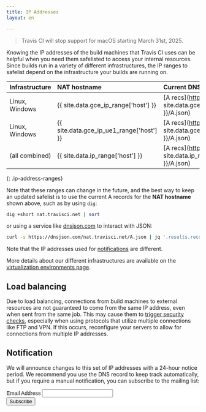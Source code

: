 ```yaml
---
title: IP Addresses
layout: en

---
```

<blockquote class="beta">
  <p>
    Travis CI will stop support for macOS starting March 31st, 2025.
  </p>
</blockquote>

Knowing the IP addresses of the build machines that Travis CI uses can be helpful
when you need them safelisted to access your internal resources. Since builds
run in a variety of different infrastructures, the IP ranges to safelist depend
on the infrastructure your builds are running on.

| Infrastructure | NAT hostname                                | Current DNS                                                                      | Last recorded IPs                                               |
|:---------------|:--------------------------------------------|:---------------------------------------------------------------------------------|:----------------------------------------------------------------|
| Linux, Windows | {{ site.data.gce_ip_range['host'] }}        | [A recs](https://dnsjson.com/{{ site.data.gce_ip_range['host'] }}/A.json)        | `{{ site.data.gce_ip_range['ip_range'] | join: "`, `" }}`       |
| Linux, Windows | {{ site.data.gce_ip_ue1_range['host'] }}        | [A recs](https://dnsjson.com/{{ site.data.gce_ip_ue1_range['host'] }}/A.json)        | `{{ site.data.gce_ip_ue1_range['ip_range'] | join: "`, `" }}`       |
| (all combined) | {{ site.data.ip_range['host'] }}            | [A recs](https://dnsjson.com/{{ site.data.ip_range['host'] }}/A.json)            | (sum of all above)                                              |
{: .ip-address-ranges}

Note that these ranges can change in the future, and the best way to keep an
updated safelist is to use the current A records for the **NAT hostname** shown
above, such as by using `dig`:

``` bash
dig +short nat.travisci.net | sort
```

or using a service like [dnsjson.com](https://dnsjson.com) to interact with
JSON:

``` bash
curl -s https://dnsjson.com/nat.travisci.net/A.json | jq '.results.records|sort'
```

Note that the IP addresses used for [notifications](/user/notifications/) are
different.

More details about our different infrastructures are available on the
[virtualization environments
page](/user/reference/overview/#virtualization-environments).

## Load balancing

Due to load balancing, connections from build machines to external resources are not guaranteed to come from the same IP address, even when sent from the same job.
This may cause them to [trigger security checks](https://docs.travis-ci.com/user/common-build-problems/#ftpsmtpother-protocol-do-not-work), especially when using protocols that utilize multiple connections like FTP and VPN.
If this occurs, reconfigure your servers to allow for connections from multiple IP addresses.

## Notification

We will announce changes to this set of IP addresses with a 24-hour notice period. We recommend you use the DNS record to keep track automatically, but if you require a manual notification, you can subscribe to the mailing list:

<!-- Begin Mailchimp Signup Form -->
<link href="//cdn-images.mailchimp.com/embedcode/classic-10_7.css" rel="stylesheet" type="text/css">
<style type="text/css">
	#mc_embed_signup{background:#fff; clear:left; font:14px Helvetica,Arial,sans-serif; }
	/* Add your own Mailchimp form style overrides in your site stylesheet or in this style block.
	   We recommend moving this block and the preceding CSS link to the HEAD of your HTML file. */
</style>
<div id="mc_embed_signup">
<form action="https://travis-ci.us7.list-manage.com/subscribe/post?u=8ce724a4c9af4dace663cd39c&amp;id=8760e616bf" method="post" id="mc-embedded-subscribe-form" name="mc-embedded-subscribe-form" class="validate" target="_blank" novalidate>
    <div id="mc_embed_signup_scroll">

<div class="mc-field-group">
	<label for="mce-EMAIL">Email Address </label>
	<input type="email" value="" name="EMAIL" class="required email" id="mce-EMAIL">
</div>
	<div id="mce-responses" class="clear">
		<div class="response" id="mce-error-response" style="display:none"></div>
		<div class="response" id="mce-success-response" style="display:none"></div>
	</div>    <!-- real people should not fill this in and expect good things - do not remove this or risk form bot signups-->
    <div style="position: absolute; left: -5000px;" aria-hidden="true"><input type="text" name="b_8ce724a4c9af4dace663cd39c_8760e616bf" tabindex="-1" value=""></div>
    <div class="clear"><input type="submit" value="Subscribe" name="subscribe" id="mc-embedded-subscribe" class="button"></div>
    </div>
</form>
</div>
<!--End mc_embed_signup-->
